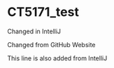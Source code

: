 # CT5171_test

Changed in IntelliJ

Changed from GitHub Website

This line is also added from IntelliJ